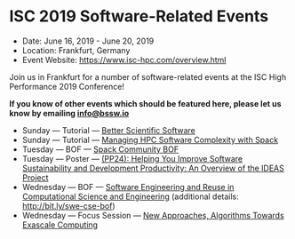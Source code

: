 # ISC 2019 Software-Related Events

- Date: June 16, 2019 - June 20, 2019
- Location: Frankfurt, Germany
- Event Website: https://www.isc-hpc.com/overview.html 

Join us in Frankfurt for a number of software-related events at the ISC High Performance 2019 Conference!

**If you know of other events which should be featured here, please let us know by emailing info@bssw.io**

- Sunday — Tutorial — [Better Scientific Software](https://2019.isc-program.com/presentation/?id=tut130&sess=sess122)
- Sunday — Tutorial — [Managing HPC Software Complexity with Spack](https://2019.isc-program.com/presentation/?id=tut120&sess=sess112)
- Tuesday — BOF — [Spack Community BOF](https://2019.isc-program.com/presentation/?id=bof146&sess=sess186)
- Tuesday — Poster — [(PP24): Helping You Improve Software Sustainability and Development Productivity: An Overview of the IDEAS Project](https://2019.isc-program.com/presentation/?id=proj126&sess=sess286)
- Wednesday — BOF — [Software Engineering and Reuse in Computational Science and Engineering](https://2019.isc-program.com/presentation/?id=bof133&sess=sess233) (additional details: <http://bit.ly/swe-cse-bof>)
- Wednesday — Focus Session — [New Approaches, Algorithms Towards Exascale Computing](https://2019.isc-program.com/session/?sess=sess224)

<!---
Publish: yes
Categories: development, collaboration
Topics: software engineering, projects and organizations
Tags: conference
Level: 2
Prerequisites: default
Aggregate: none
--->
